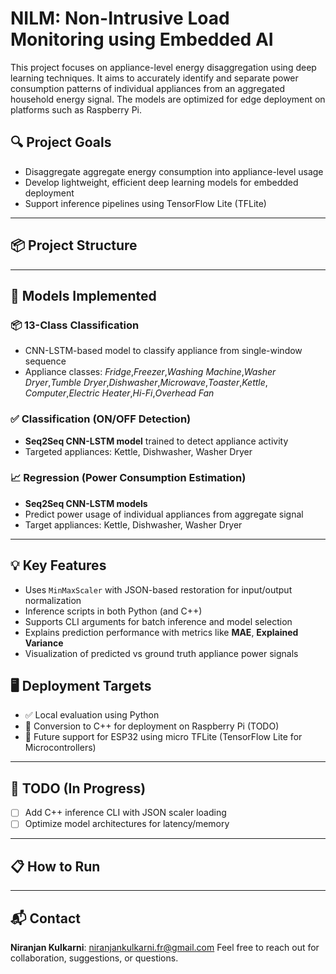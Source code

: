 # NILM: Non-Intrusive Load Monitoring using Embedded AI

This project focuses on appliance-level energy disaggregation using deep learning techniques. It aims to accurately identify and separate power consumption patterns of individual appliances from an aggregated household energy signal. The models are optimized for edge deployment on platforms such as Raspberry Pi.

## 🔍 Project Goals

- Disaggregate aggregate energy consumption into appliance-level usage
- Develop lightweight, efficient deep learning models for embedded deployment
- Support inference pipelines using TensorFlow Lite (TFLite)

---

## 📦 Project Structure

---
## 🧠 Models Implemented

### 📦 13-Class Classification
- CNN-LSTM-based model to classify appliance from single-window sequence
- Appliance classes: *Fridge*,*Freezer*,*Washing Machine*,*Washer Dryer*,*Tumble Dryer*,*Dishwasher*,*Microwave*,*Toaster*,*Kettle*,
                *Computer*,*Electric Heater*,*Hi-Fi*,*Overhead Fan*

### ✅ Classification (ON/OFF Detection)
- **Seq2Seq CNN-LSTM model** trained to detect appliance activity
- Targeted appliances: Kettle, Dishwasher, Washer Dryer

### 📈 Regression (Power Consumption Estimation)
- **Seq2Seq CNN-LSTM models**
- Predict power usage of individual appliances from aggregate signal
- Target appliances: Kettle, Dishwasher, Washer Dryer
---
## 💡 Key Features

- Uses `MinMaxScaler` with JSON-based restoration for input/output normalization
- Inference scripts in both Python (and C++)
- Supports CLI arguments for batch inference and model selection
- Explains prediction performance with metrics like **MAE**, **Explained Variance**
- Visualization of predicted vs ground truth appliance power signals

## 🖥️ Deployment Targets

- ✅ Local evaluation using Python
- 🔄 Conversion to C++ for deployment on Raspberry Pi (TODO)
- 🔋 Future support for ESP32 using micro TFLite (TensorFlow Lite for Microcontrollers)

---

## 🚧 TODO (In Progress)

- [ ] Add C++ inference CLI with JSON scaler loading
- [ ] Optimize model architectures for latency/memory

---

## 📋 How to Run



---

## 📬 Contact

**Niranjan Kulkarni**: niranjankulkarni.fr@gmail.com
Feel free to reach out for collaboration, suggestions, or questions.
